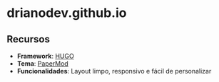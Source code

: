 # drianodev.github.io

## **Recursos**

- **Framework**: [HUGO](https://gohugo.io/) 
- **Tema**: [PaperMod](https://github.com/adityatelange/hugo-PaperMod)
- **Funcionalidades**: Layout limpo, responsivo e fácil de personalizar